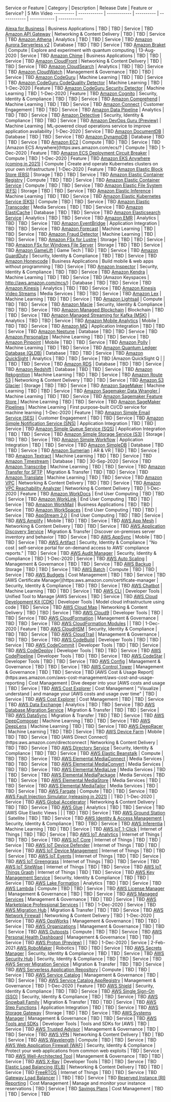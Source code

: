 Service or Feature | Category | Description | Release Date | Feature or Service? | 5 Min Video
---------- | ------------ | ------------ | ---------- | ------------ | ------------ | ------------

[Alexa for Business](https:aws.amazon.com/alexaforbusiness/) | Business Applications | TBD | TBD | Service | TBD
[Amazon API Gateway](https:aws.amazon.com/api-gateway/) | Networking & Content Delivery | TBD | TBD | Service | TBD
[Amazon Athena](https:aws.amazon.com/athena/) | Analytics | TBD | TBD | Service | TBD
[Amazon Aurora Serverless v2](https:aws.amazon.com/rds/aurora/) | Database | TBD | TBD | Service | TBD
[Amazon Braket](https:aws.amazon.com/braket/) | Compute | Explore and experiment with quantum computing | 13-Aug-2020 | Service | TBD
[Amazon Chime](https:aws.amazon.com/chime/) | Business Applications | TBD | TBD | Service | TBD
[Amazon CloudFront](https:aws.amazon.com/cloudfront/) | Networking & Content Delivery | TBD | TBD | Service | TBD
[Amazon CloudSearch](https:aws.amazon.com/cloudsearch/) | Analytics | TBD | TBD | Service | TBD
[Amazon CloudWatch](https:aws.amazon.com/cloudwatch/) | Management & Governance | TBD | TBD | Service | TBD
[Amazon CodeGuru](https:aws.amazon.com/codeguru/) | Machine Learning | TBD | TBD | Service | TBD
[Amazon CodeGuru CodeQuality Detector](https:aws.amazon.com/blogs/aws/new-for-amazon-codeguru-python-support-security-detectors-and-memory-profiling/) | Machine Learning | TBD | 1-Dec-2020 | Feature | TBD
[Amazon CodeGuru Security Detector](https:aws.amazon.com/blogs/devops/incorporating-security-in-code-reviews-using-amazon-codeguru-reviewer/) | Machine Learning | TBD | 1-Dec-2020 | Feature | TBD
[Amazon Cognito](https:aws.amazon.com/cognito/) | Security, Identity & Compliance | TBD | TBD | Service | TBD
[Amazon Comprehend](https:aws.amazon.com/comprehend/) | Machine Learning | TBD | TBD | Service | TBD
[Amazon Connect](https:aws.amazon.com/connect/) | Customer Engagement | TBD | TBD | Service | TBD
[Amazon Data Pipeline](https:aws.amazon.com/datapipeline/) | Analytics | TBD | TBD | Service | TBD
[Amazon Detective](https:aws.amazon.com/detective/) | Security, Identity & Compliance | TBD | TBD | Service | TBD
[Amazon DevOps Guru (Preview)](https:aws.amazon.com/devops-guru/) | Machine Learning | ML-powered cloud operations service to improve application availability | 1-Dec-2020 | Service | TBD
[Amazon DocumentDB](https:aws.amazon.com/documentdb/) | Database | TBD | TBD | Service | TBD
[Amazon DynamoDB](https:aws.amazon.com/dynamodb/) | Database | TBD | TBD | Service | TBD
[Amazon EC2](https:aws.amazon.com/ec2/) | Compute | TBD | TBD | Service | TBD
[Amazon ECS Anywhere](https:aws.amazon.com/ecs/? | Compute | TBD | 1-Dec-2020 | Feature | TBD
[Amazon ECS Deployment Circuit Breaker](https:aws.amazon.com/blogs/containers/announcing-amazon-ecs-deployment-circuit-breaker/) | Compute | TBD | 1-Dec-2020 | Feature | TBD
[Amazon EKS Anywhere (coming in 2021)](https:aws.amazon.com/eks/eks-anywhere/) | Compute | Create and operate Kubernetes clusters on your own infrastructure | 1-Dec-2020 | Feature | TBD
[Amazon Elastic Block Store (EBS)](https:aws.amazon.com/ebs/) | Storage | TBD | TBD | Service | TBD
[Amazon Elastic Container Registry](https:aws.amazon.com/ecr/) | Compute | TBD | TBD | Service | TBD
[Amazon Elastic Container Service](https:aws.amazon.com/ecs/) | Compute | TBD | TBD | Service | TBD
[Amazon Elastic File System (EFS)](https:aws.amazon.com/efs/) | Storage | TBD | TBD | Service | TBD
[Amazon Elastic Inference](https:aws.amazon.com/elastic-inference/) | Machine Learning | TBD | TBD | Service | TBD
[Amazon Elastic Kubernetes Service (EKS)](https:aws.amazon.com/eks/) | Compute | TBD | TBD | Service | TBD
[Amazon Elastic Transcoder](https:aws.amazon.com/elastictranscoder/) | Media Services | TBD | TBD | Service | TBD
[Amazon ElastiCache](https:aws.amazon.com/elasticache/) | Database | TBD | TBD | Service | TBD
[Amazon Elasticsearch Service](https:aws.amazon.com/elasticsearch-service/) | Analytics | TBD | TBD | Service | TBD
[Amazon EMR](https:aws.amazon.com/elasticmapreduce/) | Analytics | TBD | TBD | Service | TBD
[Amazon EventBridge](https:aws.amazon.com/eventbridge/) | Application Integration | TBD | TBD | Service | TBD
[Amazon Forecast](https:aws.amazon.com/forecast/) | Machine Learning | TBD | TBD | Service | TBD
[Amazon Fraud Detector](https:aws.amazon.com/fraud-detector/) | Machine Learning | TBD | TBD | Service | TBD
[Amazon FSx for Lustre](https:aws.amazon.com/fsx/lustre/) | Storage | TBD | TBD | Service | TBD
[Amazon FSx for Windows File Server](https:aws.amazon.com/fsx/windows/) | Storage | TBD | TBD | Service | TBD
[Amazon GameLift](https:aws.amazon.com/gamelift/) | Game Tech | TBD | TBD | Service | TBD
[Amazon GuardDuty](https:aws.amazon.com/guardduty/) | Security, Identity & Compliance | TBD | TBD | Service | TBD
[Amazon Honeycode](https:www.honeycode.aws/) | Business Applications | Build mobile & web apps without programming | TBD | Service | TBD
[Amazon Inspector](https:aws.amazon.com/inspector/) | Security, Identity & Compliance | TBD | TBD | Service | TBD
[Amazon Kendra](https:aws.amazon.com/kendra/) | Machine Learning | TBD | TBD | Service | TBD
[Amazon Keyspaces | http://aws.amazon.com/mcs/) | Database | TBD | TBD | Service | TBD
[Amazon Kinesis](https:aws.amazon.com/kinesis/) | Analytics | TBD | TBD | Service | TBD
[Amazon Kinesis Video Streams](https:aws.amazon.com/kinesis/video-streams/) | Media Services | TBD | TBD | Service | TBD
[Amazon Lex](https:aws.amazon.com/lex/) | Machine Learning | TBD | TBD | Service | TBD
[Amazon Lightsail](https:aws.amazon.com/lightsail/) | Compute | TBD | TBD | Service | TBD
[Amazon Macie](https:aws.amazon.com/macie/) | Security, Identity & Compliance | TBD | TBD | Service | TBD
[Amazon Managed Blockchain](https:aws.amazon.com/managed-blockchain/) | Blockchain | TBD | TBD | Service | TBD
[Amazon Managed Streaming for Kafka (MSK)](https:aws.amazon.com/msk/) | Analytics | TBD | TBD | Service | TBD
[Amazon Mobile Analytics](https:aws.amazon.com/mobileanalytics/) | Mobile | TBD | TBD | Service | TBD
[Amazon MQ](https:aws.amazon.com/amazon-mq/) | Application Integration | TBD | TBD | Service | TBD
[Amazon Neptune](https:aws.amazon.com/neptune/) | Database | TBD | TBD | Service | TBD
[Amazon Personalize](https:aws.amazon.com/personalize/) | Machine Learning | TBD | TBD | Service | TBD
[Amazon Pinpoint](https:aws.amazon.com/pinpoint/) | Mobile | TBD | TBD | Service | TBD
[Amazon Polly](https:aws.amazon.com/polly/) | Machine Learning | TBD | TBD | Service | TBD
[Amazon Quantum Ledger Database (QLDB)](https:aws.amazon.com/qldb/) | Database | TBD | TBD | Service | TBD
[Amazon QuickSight](https:aws.amazon.com/quicksight/) | Analytics | TBD | TBD | Service | TBD
[Amazon QuickSight Q |  |  | TBD | TBD | Service | TBD
[Amazon RDS](https:aws.amazon.com/rds/) | Database | TBD | TBD | Service | TBD
[Amazon Redshift](https:aws.amazon.com/redshift/) | Database | TBD | TBD | Service | TBD
[Amazon Rekognition](https:aws.amazon.com/rekognition/) | Machine Learning | TBD | TBD | Service | TBD
[Amazon Route 53](https:aws.amazon.com/route53/) | Networking & Content Delivery | TBD | TBD | Service | TBD
[Amazon S3 Glacier](https:aws.amazon.com/glacier/) | Storage | TBD | TBD | Service | TBD
[Amazon SageMaker](https:aws.amazon.com/sagemaker/) | Machine Learning | TBD | TBD | Service | TBD
[Amazon Sagemaker Data Wrangler ](https:aws.amazon.com/sagemaker/data-wrangler/) | Machine Learning | TBD | TBD | Service | TBD
[Amazon Sagemaker Feature Store ](https:aws.amazon.com/sagemaker/feature-store/) | Machine Learning | TBD | TBD | Service | TBD
[Amazon SageMaker Pipelines](https:aws.amazon.com/sagemaker/pipelines/) | Machine Learning | First purpose-built CI/CD service for machine learning | 1-Dec-2020 | Feature | TBD
[Amazon Simple Email Service (SES)](https:aws.amazon.com/ses/) | Customer Engagement | TBD | TBD | Service | TBD
[Amazon Simple Notification Service (SNS)](https:aws.amazon.com/sns/) | Application Integration | TBD | TBD | Service | TBD
[Amazon Simple Queue Service (SQS)](https:aws.amazon.com/sqs/) | Application Integration | TBD | TBD | Service | TBD
[Amazon Simple Storage Service (S3)](https:aws.amazon.com/s3/) | Storage | TBD | TBD | Service | TBD
[Amazon Simple Workflow](https:aws.amazon.com/swf/) | Application Integration | TBD | TBD | Service | TBD
[Amazon SimpleDB](https:aws.amazon.com/simpledb/) | Database | TBD | TBD | Service | TBD
[Amazon Sumerian](https:aws.amazon.com/sumerian/) | AR & VR | TBD | TBD | Service | TBD
[Amazon Textract](https:aws.amazon.com/textract/) | Machine Learning | TBD | TBD | Service | TBD
[Amazon Timestream](https:aws.amazon.com/timestream/) | Database | TBD | 30-Sep-2020 | Service | TBD
[Amazon Transcribe](https:aws.amazon.com/transcribe/) | Machine Learning | TBD | TBD | Service | TBD
[Amazon Transfer for SFTP](https:aws.amazon.com/sftp/) | Migration & Transfer | TBD | TBD | Service | TBD
[Amazon Translate](https:aws.amazon.com/translate/) | Machine Learning | TBD | TBD | Service | TBD
[Amazon VPC](https:aws.amazon.com/vpc/) | Networking & Content Delivery | TBD | TBD | Service | TBD
[Amazon VPC Reachability Analyzer](https:aws.amazon.com/blogs/aws/new-vpc-insights-analyzes-reachability-and-visibility-in-vpcs/) | Networking & Content Delivery | TBD | 1-Dec-2020 | Feature | TBD
[Amazon WorkDocs](https:aws.amazon.com/workdocs/) | End User Computing | TBD | TBD | Service | TBD
[Amazon WorkLink](https:aws.amazon.com/worklink/) | End User Computing | TBD | TBD | Service | TBD
[Amazon WorkMail](https:aws.amazon.com/workmail/) | Business Applications | TBD | TBD | Service | TBD
[Amazon WorkSpaces](https:aws.amazon.com/workspaces/) | End User Computing | TBD | TBD | Service | TBD
[AppStream 2.0](https:aws.amazon.com/xray/) | End User Computing | TBD | TBD | Service | TBD
[AWS Amplify](https:aws.amazon.com/amplify/) | Mobile | TBD | TBD | Service | TBD
[AWS App Mesh](https:aws.amazon.com/app-mesh/) | Networking & Content Delivery | TBD | TBD | Service | TBD
[AWS Application Discovery Service](https:aws.amazon.com/application-discovery/) | Migration & Transfer | Discover on-premises server inventory and behavior | TBD | Service | TBD
[AWS AppSync](https:aws.amazon.com/appsync/) | Mobile | TBD | TBD | Service | TBD
[AWS Artifact](https:aws.amazon.com/artifact/) | Security, Identity & Compliance | "No cost |  self-service portal for on-demand access to AWS’ compliance reports." | TBD | Service | TBD
[AWS Audit Manager](https:aws.amazon.com/audit-manager/) | Security, Identity & Compliance | TBD | 1-Dec-2020 | Service | TBD
[AWS Auto Scaling](https:aws.amazon.com/autoscaling/) | Management & Governance | TBD | TBD | Service | TBD
[AWS Backup](https:aws.amazon.com/backup/) | Storage | TBD | TBD | Service | TBD
[AWS Batch](https:aws.amazon.com/batch/) | Compute | TBD | TBD | Service | TBD
[AWS Budgets](https:aws.amazon.com/aws-cost-management/aws-budgets/) | Cost Management | TBD | TBD | Service | TBD
[AWS Certificate Manager](https:aws.amazon.com/certificate-manager | Security, Identity & Compliance | TBD | TBD | Service | TBD
[AWS Chatbot](https:aws.amazon.com/chatbot/) | Machine Learning | TBD | TBD | Service | TBD
[AWS CLI](https:aws.amazon.com/cli/) | Developer Tools | Unified Tool to Manage [AWS Services | TBD | Service | TBD
[AWS Cloud Development Kit (CDK)](https:aws.amazon.com/cdk/) | Developer Tools | Model cloud infrastructure using code | TBD | Service | TBD
[AWS Cloud Map](https:aws.amazon.com/cloud-map/) | Networking & Content Delivery | TBD | TBD | Service | TBD
[AWS Cloud9](https:aws.amazon.com/cloud9/) | Developer Tools | TBD | TBD | Service | TBD
[AWS CloudFormation](https:aws.amazon.com/cloudformation/) | Management & Governance | TBD | TBD | Service | TBD
[AWS CloudFormation Modules](https:aws.amazon.com/blogs/mt/introducing-aws-cloudformation-modules/) |  | TBD | 1-Dec-2020 | Feature | TBD
[AWS CloudHSM](https:aws.amazon.com/cloudhsm/) | Security, Identity & Compliance | TBD | TBD | Service | TBD
[AWS CloudTrail](https:aws.amazon.com/cloudtrail/) | Management & Governance | TBD | TBD | Service | TBD
[AWS CodeBuild](https:aws.amazon.com/codebuild/) | Developer Tools | TBD | TBD | Service | TBD
[AWS CodeCommit](https:aws.amazon.com/codecommit/) | Developer Tools | TBD | TBD | Service | TBD
[AWS CodeDeploy](https:aws.amazon.com/codedeploy/) | Developer Tools | TBD | TBD | Service | TBD
[AWS CodePipeline](https:aws.amazon.com/codepipeline/) | Developer Tools | TBD | TBD | Service | TBD
[AWS CodeStar](https:aws.amazon.com/codestar/) | Developer Tools | TBD | TBD | Service | TBD
[AWS Config](https:aws.amazon.com/config/) | Management & Governance | TBD | TBD | Service | TBD
[AWS Control Tower](https:aws.amazon.com/controltower/) | Management & Governance | TBD | TBD | Service | TBD
[AWS Cost & Usage Report](https:aws.amazon.com/aws-cost-management/aws-cost-and-usage-reporting | Cost Management | Dive deeper into your [AWS costs and usage | TBD | Service | TBD
[AWS Cost Explorer](https:aws.amazon.com/aws-cost-management/aws-cost-explorer/) | Cost Management | "Visualize |  understand |  and manage your [AWS costs and usage over time" | TBD | Service | TBD
[AWS Cost Explorer](https:aws.amazon.com/aws-cost-management/aws-cost-explorer/) | Cost Management | TBD | TBD | Service | TBD
[AWS Data Exchange](https:aws.amazon.com/data-exchange/) | Analytics | TBD | TBD | Service | TBD
[AWS Database Migration Service](https:aws.amazon.com/dms/) | Migration & Transfer | TBD | TBD | Service | TBD
[AWS DataSync](https:aws.amazon.com/datasync/) | Migration & Transfer | TBD | TBD | Service | TBD
[AWS DeepComposer](https:aws.amazon.com/deepcomposer/) | Machine Learning | TBD | TBD | Service | TBD
[AWS DeepLens](https:aws.amazon.com/deeplens/) | Machine Learning | TBD | TBD | Service | TBD
[AWS DeepRacer](https:aws.amazon.com/deepracer/) | Machine Learning | TBD | TBD | Service | TBD
[AWS Device Farm](https:aws.amazon.com/device-farm/) | Mobile | TBD | TBD | Service | TBD
[AWS Direct Connect](https:aws.amazon.com/directconnect | Networking & Content Delivery | TBD | TBD | Service | TBD
[AWS Directory Service](https:aws.amazon.com/directoryservice/) | Security, Identity & Compliance | TBD | TBD | Service | TBD
[AWS Elastic Beanstalk](https:aws.amazon.com/elasticbeanstalk/) | Compute | TBD | TBD | Service | TBD
[AWS Elemental MediaConnect](https:aws.amazon.com/mediaconnect/) | Media Services | TBD | TBD | Service | TBD
[AWS Elemental MediaConvert](https:aws.amazon.com/mediaconvert/) | Media Services | TBD | TBD | Service | TBD
[AWS Elemental MediaLive](https:aws.amazon.com/medialive/) | Media Services | TBD | TBD | Service | TBD
[AWS Elemental MediaPackage](https:aws.amazon.com/mediapackage/) | Media Services | TBD | TBD | Service | TBD
[AWS Elemental MediaStore](https:aws.amazon.com/mediastore/) | Media Services | TBD | TBD | Service | TBD
[AWS Elemental MediaTailor](https:aws.amazon.com/mediatailor/) | Media Services | TBD | TBD | Service | TBD
[AWS Fargate](https:aws.amazon.com/fargate/) | Compute | TBD | TBD | Service | TBD
[AWS Fault Injection Simulator (releasing in 2021)](https:aws.amazon.com/fis/) |  | TBD | 1-Dec-2020 | Service | TBD
[AWS Global Accelerator](https:aws.amazon.com/global-accelerator/) | Networking & Content Delivery | TBD | TBD | Service | TBD
[AWS Glue](https:aws.amazon.com/glue/) | Analytics | TBD | TBD | Service | TBD
[AWS Glue Elastic Views  |  |  | TBD | TBD | Service | TBD
[AWS Ground Station](https:aws.amazon.com/ground-station/) | Satellite | TBD | TBD | Service | TBD
[AWS Identity & Access Management](https:aws.amazon.com/iam/) | Security, Identity & Compliance | TBD | TBD | Service | TBD
[AWS Inferentia](https:aws.amazon.com/inferentia/) | Machine Learning | TBD | TBD | Service | TBD
[AWS IoT 1-Click](https:aws.amazon.com/iot-1-click/) | Internet of Things | TBD | TBD | Service | TBD
[AWS IoT Analytics](https:aws.amazon.com/iot-analytics/) | Internet of Things | TBD | TBD | Service | TBD
[AWS IoT Core](https:aws.amazon.com/iot-core/) | Internet of Things | TBD | TBD | Service | TBD
[AWS IoT Device Defender](https:aws.amazon.com/iot-device-defender/) | Internet of Things | TBD | TBD | Service | TBD
[AWS IoT Device Management](https:aws.amazon.com/iot-device-management/) | Internet of Things | TBD | TBD | Service | TBD
[AWS IoT Events](https:aws.amazon.com/iot-events/) | Internet of Things | TBD | TBD | Service | TBD
[AWS IoT Greengrass](https:aws.amazon.com/greengrass/) | Internet of Things | TBD | TBD | Service | TBD
[AWS IoT SiteWise](https:aws.amazon.com/iot-sitewise/) | Internet of Things | TBD | TBD | Service | TBD
[AWS IoT Things Graph](https:aws.amazon.com/iot-things-graph/) | Internet of Things | TBD | TBD | Service | TBD
[AWS Key Management Service](https:aws.amazon.com/kms/) | Security, Identity & Compliance | TBD | TBD | Service | TBD
[AWS Lake Formation](https:aws.amazon.com/lake-formation/) | Analytics | TBD | TBD | Service | TBD
[AWS Lambda](https:aws.amazon.com/lambda/) | Compute | TBD | TBD | Service | TBD
[AWS License Manager](https:aws.amazon.com/license-manager/) | Management & Governance | TBD | TBD | Service | TBD
[AWS Managed Services](https:aws.amazon.com/managed-services/) | Management & Governance | TBD | TBD | Service | TBD
[AWS Marketplace Professional Services](https:aws.amazon.com/marketplace/features/professional-services/) |  | TBD | 1-Dec-2020 | Service | TBD
[AWS Migration Hub](https:aws.amazon.com/migration-hub/) | Migration & Transfer | TBD | TBD | Service | TBD
[AWS Network Firewall](https:aws.amazon.com/network-firewall/) | Networking & Content Delivery | TBD | 1-Dec-2020 | Service | TBD
[AWS OpsWorks](https:aws.amazon.com/opsworks/) | Management & Governance | TBD | TBD | Service | TBD
[AWS Organizations](https:aws.amazon.com/organizations/) | Management & Governance | TBD | TBD | Service | TBD
[AWS Outposts](https:aws.amazon.com/outposts/) | Compute | TBD | TBD | Service | TBD
[AWS Personal Health Dashboard](https:aws.amazon.com/premiumsupport/phd/) | Management & Governance | TBD | TBD | Service | TBD
[AWS Proton (Preview)](https:aws.amazon.com/proton/) |  | TBD | 1-Dec-2020 | Service | 2-Feb-2021
[AWS RoboMaker](https:aws.amazon.com/robomaker/) | Robotics | TBD | TBD | Service | TBD
[AWS Secrets Manager](https:aws.amazon.com/secrets-manager/) | Security, Identity & Compliance | TBD | TBD | Service | TBD
[AWS Security Hub](https:aws.amazon.com/security-hub/) | Security, Identity & Compliance | TBD | TBD | Service | TBD
[AWS Server Migration Service](https:aws.amazon.com/server-migration-service/) | Migration & Transfer | TBD | TBD | Service | TBD
[AWS Serverless Application Repository](https:aws.amazon.com/serverlessrepo/) | Compute | TBD | TBD | Service | TBD
[AWS Service Catalog](https:aws.amazon.com/servicecatalog/) | Management & Governance | TBD | TBD | Service | TBD
[AWS Service Catalog AppRegistry](https:aws.amazon.com/blogs/mt/increase-application-visibility-governance-using-aws-service-catalog-appregistry/) | Management & Governance | TBD | 1-Dec-2020 | Feature | TBD
[AWS Shield](https:aws.amazon.com/shield/) | Security, Identity & Compliance | TBD | TBD | Service | TBD
[AWS Single Sign-On (SSO)](https:aws.amazon.com/single-sign-on/) | Security, Identity & Compliance | TBD | TBD | Service | TBD
[AWS Snowball Family](https:aws.amazon.com/snow/) | Migration & Transfer | TBD | TBD | Service | TBD
[AWS Step Functions](https:aws.amazon.com/step-functions/) | Application Integration | TBD | TBD | Service | TBD
[AWS Storage Gateway](https:aws.amazon.com/storagegateway/) | Storage | TBD | TBD | Service | TBD
[AWS Systems Manager](https:aws.amazon.com/systems-manager/) | Management & Governance | TBD | TBD | Service | TBD
[AWS Tools and SDKs](https:aws.amazon.com/getting-started/tools-sdks/) | Developer Tools | Tools and SDKs for [AWS | TBD | Service | TBD
[AWS Trusted Advisor](https:aws.amazon.com/trustedadvisor/) | Management & Governance | TBD | TBD | Service | TBD
[AWS VPN](https:aws.amazon.com/vpn/) | Networking & Content Delivery | TBD | TBD | Service | TBD
[AWS Wavelength](https:aws.amazon.com/wavelength/) | Compute | TBD | TBD | Service | TBD
[AWS Web Application Firewall (WAF)](https:aws.amazon.com/waf/) | Security, Identity & Compliance | Protect your web applications from common web exploits | TBD | Service | TBD
[AWS Well-Architected Tool](https:aws.amazon.com/well-architected-tool/) | Management & Governance | TBD | TBD | Service | TBD
[AWS X-Ray](https:aws.amazon.com/xray/) | Developer Tools | TBD | TBD | Service | TBD
[Elastic Load Balancing (ELB)](https:aws.amazon.com/elasticloadbalancing/) | Networking & Content Delivery | TBD | TBD | Service | TBD
[FreeRTOS](https:aws.amazon.com/freertos/) | Internet of Things | TBD | TBD | Service | TBD
[Gateway Load Balancer](https:aws.amazon.com/elasticloadbalancing/gateway-load-balancer/) |  | TBD | TBD | Service | TBD
[Reserved Instance (RI) Reporting](https:aws.amazon.com/aws-cost-management/reserved-instance-reporting/) | Cost Management | Manage and monitor your instance reservations | TBD | Service | TBD
[Savings Plans](https:aws.amazon.com/savingsplans/) | Cost Management | TBD | TBD | Service | TBD